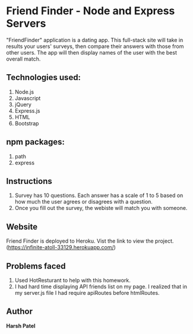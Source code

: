 # Friend Finder - Node and Express Servers

"FriendFinder" application is a dating app. This full-stack site will take in results your users' surveys, then compare their answers with those from other users. The app will then display names of the user with the best overall match.

## Technologies used:

1. Node.js
2. Javascript
3. jQuery
4. Express.js
5. HTML
6. Bootstrap

## npm packages: 

1. path
2. express


## Instructions

1. Survey has 10 questions. Each answer has a  scale of 1 to 5 based on how much the user agrees or disagrees with a question.
2. Once you fill out the survey, the webiste will match you with someone.


## Website

Friend Finder is deployed to Heroku. Vist the link to view the project. (https://infinite-atoll-33129.herokuapp.com/)

## Problems faced

1. Used HotResturant to help with this homework.
2. I had hard time displaying API friends list on my page. I realized that in my server.js file I had require apiRoutes before htmlRoutes.

## Author
**Harsh Patel** 



